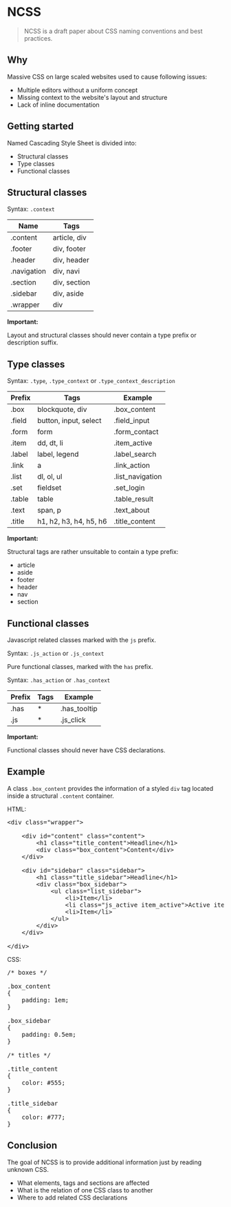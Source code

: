 NCSS
====

> NCSS is a draft paper about CSS naming conventions and best practices.


Why
---

Massive CSS on large scaled websites used to cause following issues:

- Multiple editors without a uniform concept
- Missing context to the website's layout and structure
- Lack of inline documentation


Getting started
---------------

Named Cascading Style Sheet is divided into:

- Structural classes
- Type classes
- Functional classes


Structural classes
------------------

Syntax: <code>.context</code>

<table>
	<thead>
		<tr>
			<th>Name</th>
			<th>Tags</th>
		</tr>
	</thead>
	<tbody>
		<tr>
			<td>.content</td>
			<td>article, div</td>
		</tr>
		<tr>
			<td>.footer</td>
			<td>div, footer</td>
		</tr>
		<tr>
			<td>.header</td>
			<td>div, header</td>
		</tr>
		<tr>
			<td>.navigation</td>
			<td>div, navi</td>
		</tr>
		<tr>
			<td>.section</td>
			<td>div, section</td>
		</tr>
		<tr>
			<td>.sidebar</td>
			<td>div, aside</td>
		</tr>
		<tr>
			<td>.wrapper</td>
			<td>div</td>
		</tr>
	</tbody>
</table>

<strong>Important:</strong>

Layout and structural classes should never contain a type prefix or description suffix.


Type classes
------------

Syntax: <code>.type</code>, <code>.type&#95;context</code> or <code>.type&#95;context&#95;description</code>

<table>
	<thead>
		<tr>
			<th>Prefix</th>
			<th>Tags</th>
			<th>Example</th>
		</tr>
	</thead>
	<tbody>
		<tr>
			<td>.box</td>
			<td>blockquote, div</td>
			<td>.box_content</td>
		</tr>
		<tr>
			<td>.field</td>
			<td>button, input, select</td>
			<td>.field_input</td>
		</tr>
		<tr>
			<td>.form</td>
			<td>form</td>
			<td>.form_contact</td>
		</tr>
		<tr>
			<td>.item</td>
			<td>dd, dt, li</td>
			<td>.item_active</td>
		</tr>
		<tr>
			<td>.label</td>
			<td>label, legend</td>
			<td>.label_search</td>
		</tr>
		<tr>
			<td>.link</td>
			<td>a</td>
			<td>.link_action</td>
		</tr>
		<tr>
			<td>.list</td>
			<td>dl, ol, ul</td>
			<td>.list_navigation</td>
		</tr>
		<tr>
			<td>.set</td>
			<td>fieldset</td>
			<td>.set_login</td>
		</tr>
		<tr>
			<td>.table</td>
			<td>table</td>
			<td>.table_result</td>
		</tr>
		<tr>
			<td>.text</td>
			<td>span, p</td>
			<td>.text_about</td>
		</tr>
		<tr>
			<td>.title</td>
			<td>h1, h2, h3, h4, h5, h6</td>
			<td>.title_content</td>
		</tr>
	</tbody>
</table>

<strong>Important:</strong>

Structural tags are rather unsuitable to contain a type prefix:

- article
- aside
- footer
- header
- nav
- section


Functional classes
------------------

Javascript related classes marked with the <code>js</code> prefix.

Syntax: <code>.js&#95;action</code> or <code>.js&#95;context</code>

Pure functional classes, marked with the <code>has</code> prefix.

Syntax: <code>.has&#95;action</code> or <code>.has&#95;context</code>

<table>
	<thead>
		<tr>
			<th>Prefix</th>
			<th>Tags</th>
			<th>Example</th>
		</tr>
	</thead>
	<tbody>
		<tr>
			<td>.has</td>
			<td>*</td>
			<td>.has_tooltip</td>
		</tr>
		<tr>
			<td>.js</td>
			<td>*</td>
			<td>.js_click</td>
		</tr>
	</tbody>
</table>

<strong>Important:</strong>

Functional classes should never have CSS declarations.


Example
-------

A class <code>.box&#95;content</code> provides the information of a styled <code>div</code> tag located inside a structural <code>.content</code> container.


HTML:

<pre>
&lt;div class="wrapper"&gt;

	&lt;div id="content" class="content"&gt;
		&lt;h1 class="title_content"&gt;Headline&lt;/h1&gt;
		&lt;div class="box_content"&gt;Content&lt;/div&gt;
	&lt;/div&gt;

	&lt;div id="sidebar" class="sidebar"&gt;
		&lt;h1 class="title_sidebar"&gt;Headline&lt;/h1&gt;
		&lt;div class="box_sidebar"&gt;
			&lt;ul class="list_sidebar"&gt;
				&lt;li&gt;Item&lt;/li&gt;
				&lt;li class="js_active item_active"&gt;Active item&lt;/li&gt;
				&lt;li&gt;Item&lt;/li&gt;
			&lt;/ul&gt;
		&lt;/div&gt;
	&lt;/div&gt;

&lt;/div&gt;
</pre>

CSS:

<pre>
/* boxes */

.box_content
{
	padding: 1em;
}

.box_sidebar
{
	padding: 0.5em;
}

/* titles */

.title_content
{
	color: #555;
}

.title_sidebar
{
	color: #777;
}
</pre>


Conclusion
----------

The goal of NCSS is to provide additional information just by reading unknown CSS.

- What elements, tags and sections are affected
- What is the relation of one CSS class to another
- Where to add related CSS declarations
